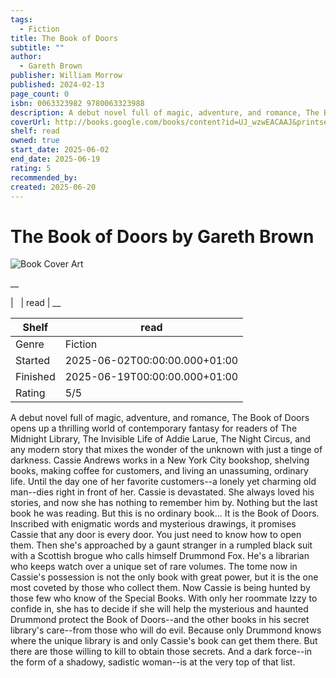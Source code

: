 ```yaml
---
tags:
  - Fiction
title: The Book of Doors
subtitle: ""
author:
  - Gareth Brown
publisher: William Morrow
published: 2024-02-13
page_count: 0
isbn: 0063323982 9780063323988
description: A debut novel full of magic, adventure, and romance, The Book of Doors opens up a thrilling world of contemporary fantasy for readers of The Midnight Library, The Invisible Life of Addie Larue, The Night Circus, and any modern story that mixes the wonder of the unknown with just a tinge of darkness. Cassie Andrews works in a New York City bookshop, shelving books, making coffee for customers, and living an unassuming, ordinary life. Until the day one of her favorite customers--a lonely yet charming old man--dies right in front of her. Cassie is devastated. She always loved his stories, and now she has nothing to remember him by. Nothing but the last book he was reading. But this is no ordinary book... It is the Book of Doors. Inscribed with enigmatic words and mysterious drawings, it promises Cassie that any door is every door. You just need to know how to open them. Then she's approached by a gaunt stranger in a rumpled black suit with a Scottish brogue who calls himself Drummond Fox. He's a librarian who keeps watch over a unique set of rare volumes. The tome now in Cassie's possession is not the only book with great power, but it is the one most coveted by those who collect them. Now Cassie is being hunted by those few who know of the Special Books. With only her roommate Izzy to confide in, she has to decide if she will help the mysterious and haunted Drummond protect the Book of Doors--and the other books in his secret library's care--from those who will do evil. Because only Drummond knows where the unique library is and only Cassie's book can get them there. But there are those willing to kill to obtain those secrets. And a dark force--in the form of a shadowy, sadistic woman--is at the very top of that list.
coverUrl: http://books.google.com/books/content?id=UJ_wzwEACAAJ&printsec=frontcover&img=1&zoom=1&source=gbs_api
shelf: read
owned: true
start_date: 2025-06-02
end_date: 2025-06-19
rating: 5
recommended_by:
created: 2025-06-20
---
```


# The Book of Doors by Gareth Brown

![Book Cover Art](http://books.google.com/books/content?id=UJ_wzwEACAAJ&printsec=frontcover&img=1&zoom=1&source=gbs_api)

__


| &nbsp; | read | __

| Shelf | read |
| --- | --- |
| Genre | Fiction |
| Started | 2025-06-02T00:00:00.000+01:00 |
| Finished | 2025-06-19T00:00:00.000+01:00 |
| Rating | 5/5 |

A debut novel full of magic, adventure, and romance, The Book of Doors opens up a thrilling world of contemporary fantasy for readers of The Midnight Library, The Invisible Life of Addie Larue, The Night Circus, and any modern story that mixes the wonder of the unknown with just a tinge of darkness. Cassie Andrews works in a New York City bookshop, shelving books, making coffee for customers, and living an unassuming, ordinary life. Until the day one of her favorite customers--a lonely yet charming old man--dies right in front of her. Cassie is devastated. She always loved his stories, and now she has nothing to remember him by. Nothing but the last book he was reading. But this is no ordinary book... It is the Book of Doors. Inscribed with enigmatic words and mysterious drawings, it promises Cassie that any door is every door. You just need to know how to open them. Then she's approached by a gaunt stranger in a rumpled black suit with a Scottish brogue who calls himself Drummond Fox. He's a librarian who keeps watch over a unique set of rare volumes. The tome now in Cassie's possession is not the only book with great power, but it is the one most coveted by those who collect them. Now Cassie is being hunted by those few who know of the Special Books. With only her roommate Izzy to confide in, she has to decide if she will help the mysterious and haunted Drummond protect the Book of Doors--and the other books in his secret library's care--from those who will do evil. Because only Drummond knows where the unique library is and only Cassie's book can get them there. But there are those willing to kill to obtain those secrets. And a dark force--in the form of a shadowy, sadistic woman--is at the very top of that list.